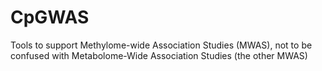 # CpGWAS
Tools to support Methylome-wide Association Studies (MWAS), not to be confused with Metabolome-Wide Association Studies (the other MWAS)
